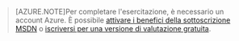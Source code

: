 
> [AZURE.NOTE]Per completare l'esercitazione, è necessario un account Azure. È possibile <a href="/pricing/member-offers/msdn-benefits-details/" target="_blank">attivare i benefici della sottoscrizione MSDN</a> o <a href="/pricing/free-trial/" target="_blank">iscriversi per una versione di valutazione gratuita</a>.

<!---HONumber=July15_HO3-->